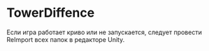 # TowerDiffence
 Если игра работает криво или не запускается, следует провести ReImport всех папок в редакторе Unity.
